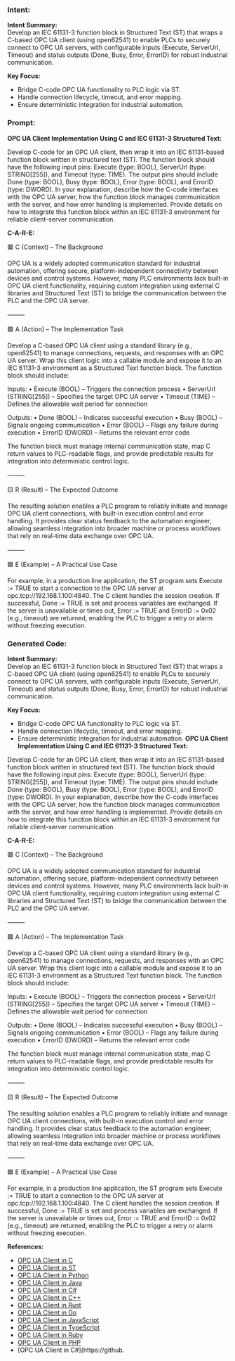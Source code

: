 ### Intent:
**Intent Summary:**  
Develop an IEC 61131-3 function block in Structured Text (ST) that wraps a C-based OPC UA client (using open62541) to enable PLCs to securely connect to OPC UA servers, with configurable inputs (Execute, ServerUrl, Timeout) and status outputs (Done, Busy, Error, ErrorID) for robust industrial communication.  

**Key Focus:**  
- Bridge C-code OPC UA functionality to PLC logic via ST.  
- Handle connection lifecycle, timeout, and error mapping.  
- Ensure deterministic integration for industrial automation.

### Prompt:
**OPC UA Client Implementation Using C and IEC 61131-3 Structured Text:**

Develop C-code for an OPC UA client, then wrap it into an IEC 61131-based function block written in structured text (ST). The function block should have the following input pins: Execute (type: BOOL), ServerUrl (type: STRING[255]), and Timeout (type: TIME). The output pins should include Done (type: BOOL), Busy (type: BOOL), Error (type: BOOL), and ErrorID (type: DWORD). In your explanation, describe how the C-code interfaces with the OPC UA server, how the function block manages communication with the server, and how error handling is implemented. Provide details on how to integrate this function block within an IEC 61131-3 environment for reliable client-server communication.

**C-A-R-E:**

🟥 C (Context) – The Background

OPC UA is a widely adopted communication standard for industrial automation, offering secure, platform-independent connectivity between devices and control systems. However, many PLC environments lack built-in OPC UA client functionality, requiring custom integration using external C libraries and Structured Text (ST) to bridge the communication between the PLC and the OPC UA server.

⸻

🟩 A (Action) – The Implementation Task

Develop a C-based OPC UA client using a standard library (e.g., open62541) to manage connections, requests, and responses with an OPC UA server. Wrap this client logic into a callable module and expose it to an IEC 61131-3 environment as a Structured Text function block. The function block should include:

Inputs:
	•	Execute (BOOL) – Triggers the connection process
	•	ServerUrl (STRING[255]) – Specifies the target OPC UA server
	•	Timeout (TIME) – Defines the allowable wait period for connection

Outputs:
	•	Done (BOOL) – Indicates successful execution
	•	Busy (BOOL) – Signals ongoing communication
	•	Error (BOOL) – Flags any failure during execution
	•	ErrorID (DWORD) – Returns the relevant error code

The function block must manage internal communication state, map C return values to PLC-readable flags, and provide predictable results for integration into deterministic control logic.

⸻

🟨 R (Result) – The Expected Outcome

The resulting solution enables a PLC program to reliably initiate and manage OPC UA client connections, with built-in execution control and error handling. It provides clear status feedback to the automation engineer, allowing seamless integration into broader machine or process workflows that rely on real-time data exchange over OPC UA.

⸻

🟦 E (Example) – A Practical Use Case

For example, in a production line application, the ST program sets Execute := TRUE to start a connection to the OPC UA server at opc.tcp://192.168.1.100:4840. The C client handles the session creation. If successful, Done := TRUE is set and process variables are exchanged. If the server is unavailable or times out, Error := TRUE and ErrorID := 0x02 (e.g., timeout) are returned, enabling the PLC to trigger a retry or alarm without freezing execution.

### Generated Code:
**Intent Summary:**  
Develop an IEC 61131-3 function block in Structured Text (ST) that wraps a C-based OPC UA client (using open62541) to enable PLCs to securely connect to OPC UA servers, with configurable inputs (Execute, ServerUrl, Timeout) and status outputs (Done, Busy, Error, ErrorID) for robust industrial communication.  

**Key Focus:**  
- Bridge C-code OPC UA functionality to PLC logic via ST.  
- Handle connection lifecycle, timeout, and error mapping.  
- Ensure deterministic integration for industrial automation.
**OPC UA Client Implementation Using C and IEC 61131-3 Structured Text:**

Develop C-code for an OPC UA client, then wrap it into an IEC 61131-based function block written in structured text (ST). The function block should have the following input pins: Execute (type: BOOL), ServerUrl (type: STRING[255]), and Timeout (type: TIME). The output pins should include Done (type: BOOL), Busy (type: BOOL), Error (type: BOOL), and ErrorID (type: DWORD). In your explanation, describe how the C-code interfaces with the OPC UA server, how the function block manages communication with the server, and how error handling is implemented. Provide details on how to integrate this function block within an IEC 61131-3 environment for reliable client-server communication.

**C-A-R-E:**

🟥 C (Context) – The Background

OPC UA is a widely adopted communication standard for industrial automation, offering secure, platform-independent connectivity between devices and control systems. However, many PLC environments lack built-in OPC UA client functionality, requiring custom integration using external C libraries and Structured Text (ST) to bridge the communication between the PLC and the OPC UA server.

⸻

🟩 A (Action) – The Implementation Task

Develop a C-based OPC UA client using a standard library (e.g., open62541) to manage connections, requests, and responses with an OPC UA server. Wrap this client logic into a callable module and expose it to an IEC 61131-3 environment as a Structured Text function block. The function block should include:

Inputs:
	•	Execute (BOOL) – Triggers the connection process
	•	ServerUrl (STRING[255]) – Specifies the target OPC UA server
	•	Timeout (TIME) – Defines the allowable wait period for connection

Outputs:
	•	Done (BOOL) – Indicates successful execution
	•	Busy (BOOL) – Signals ongoing communication
	•	Error (BOOL) – Flags any failure during execution
	•	ErrorID (DWORD) – Returns the relevant error code

The function block must manage internal communication state, map C return values to PLC-readable flags, and provide predictable results for integration into deterministic control logic.

⸻

🟨 R (Result) – The Expected Outcome

The resulting solution enables a PLC program to reliably initiate and manage OPC UA client connections, with built-in execution control and error handling. It provides clear status feedback to the automation engineer, allowing seamless integration into broader machine or process workflows that rely on real-time data exchange over OPC UA.

⸻

🟦 E (Example) – A Practical Use Case

For example, in a production line application, the ST program sets Execute := TRUE to start a connection to the OPC UA server at opc.tcp://192.168.1.100:4840. The C client handles the session creation. If successful, Done := TRUE is set and process variables are exchanged. If the server is unavailable or times out, Error := TRUE and ErrorID := 0x02 (e.g., timeout) are returned, enabling the PLC to trigger a retry or alarm without freezing execution.

**References:**

- [OPC UA Client in C](https://github.com/open62541/open62541/blob/master/examples/ua_client.c)
- [OPC UA Client in ST](https://github.com/open62541/open62541/blob/master/examples/ua_client.st)
- [OPC UA Client in Python](https://github.com/open62541/open62541/blob/master/examples/ua_client.py)
- [OPC UA Client in Java](https://github.com/open62541/open62541/blob/master/examples/ua_client.java)
- [OPC UA Client in C#](https://github.com/open62541/open62541/blob/master/examples/ua_client.cs)
- [OPC UA Client in C++](https://github.com/open62541/open62541/blob/master/examples/ua_client.cpp)
- [OPC UA Client in Rust](https://github.com/open62541/open62541/blob/master/examples/ua_client.rs)
- [OPC UA Client in Go](https://github.com/open62541/open62541/blob/master/examples/ua_client.go)
- [OPC UA Client in JavaScript](https://github.com/open62541/open62541/blob/master/examples/ua_client.js)
- [OPC UA Client in TypeScript](https://github.com/open62541/open62541/blob/master/examples/ua_client.ts)
- [OPC UA Client in Ruby](https://github.com/open62541/open62541/blob/master/examples/ua_client.rb)
- [OPC UA Client in PHP](https://github.com/open62541/open62541/blob/master/examples/ua_client.php)
- [OPC UA Client in C#](https://github.
